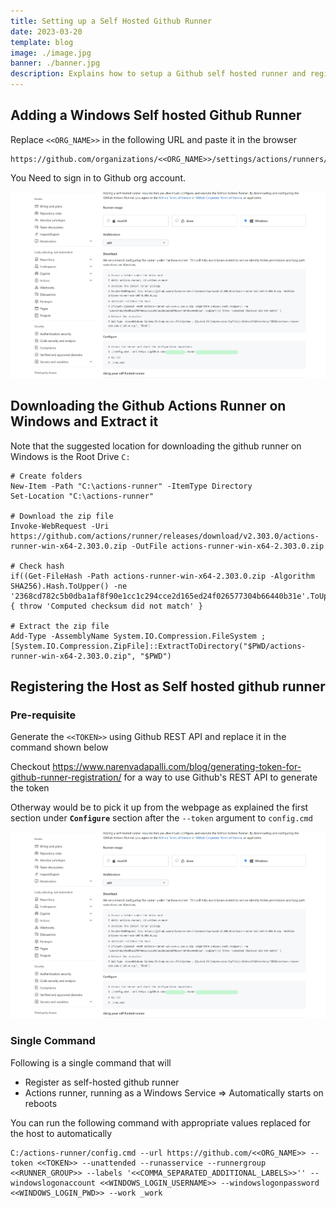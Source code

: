 ```yaml
---
title: Setting up a Self Hosted Github Runner
date: 2023-03-20
template: blog
image: ./image.jpg
banner: ./banner.jpg
description: Explains how to setup a Github self hosted runner and register
---
```


## Adding a Windows Self hosted Github Runner

Replace `<<ORG_NAME>>` in the following URL and paste it in the browser
```
https://github.com/organizations/<<ORG_NAME>>/settings/actions/runners/new
```
You Need to sign in to Github org account.

![](./1_new_runner_setup_on_windows.jpg)



## Downloading the Github Actions Runner on Windows and Extract it

Note that the suggested location for downloading the github runner on Windows is the Root Drive `C:`
```
# Create folders
New-Item -Path "C:\actions-runner" -ItemType Directory
Set-Location "C:\actions-runner"

# Download the zip file
Invoke-WebRequest -Uri https://github.com/actions/runner/releases/download/v2.303.0/actions-runner-win-x64-2.303.0.zip -OutFile actions-runner-win-x64-2.303.0.zip

# Check hash
if((Get-FileHash -Path actions-runner-win-x64-2.303.0.zip -Algorithm SHA256).Hash.ToUpper() -ne '2368cd782c5b0dba1af8f90e1cc1c294cce2d165ed24f026577304b66440b31e'.ToUpper()){ throw 'Computed checksum did not match' }

# Extract the zip file
Add-Type -AssemblyName System.IO.Compression.FileSystem ; [System.IO.Compression.ZipFile]::ExtractToDirectory("$PWD/actions-runner-win-x64-2.303.0.zip", "$PWD")
```

## Registering the Host as Self hosted github runner

### Pre-requisite
Generate the `<<TOKEN>>` using Github REST API and replace it in the command shown below

Checkout https://www.narenvadapalli.com/blog/generating-token-for-github-runner-registration/ for a way to use Github's REST API to generate the token

Otherway would be to pick it up from the webpage as explained the first section under **`Configure`** section after the `--token` argument to `config.cmd`

![](./1_new_runner_setup_on_windows.jpg)

### Single Command

Following is a single command that will

- Register as self-hosted github runner
- Actions runner, running as a Windows Service => Automatically starts on reboots

You can run the following command with appropriate values replaced for the host to automatically
```
C:/actions-runner/config.cmd --url https://github.com/<<ORG_NAME>> --token <<TOKEN>> --unattended --runasservice --runnergroup <<RUNNER_GROUP>> --labels '<<COMMA_SEPARATED_ADDITIONAL_LABELS>>'' --windowslogonaccount <<WINDOWS_LOGIN_USERNAME>> --windowslogonpassword <<WINDOWS_LOGIN_PWD>> --work _work
```
